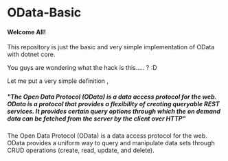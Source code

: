 # OData-Basic

#### Welcome All!

This repository is just the basic and very simple implementation of OData with dotnet core.

You guys are wondering what the hack is this..... ? :D

Let me put a very simple definition ,

##### "The Open Data Protocol (OData) is a data access protocol for the web. OData is a protocol that provides a flexibility of creating queryable REST services. It provides certain query options through which the on demand data can be fetched from the server by the client over HTTP"

The Open Data Protocol (OData) is a data access protocol for the web. OData provides a uniform way to query and manipulate data sets through CRUD operations (create, read, update, and delete).
